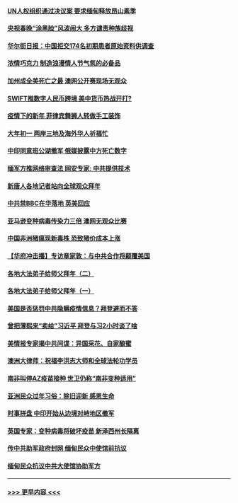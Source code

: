 #### [UN人权组织通过决议案 要求缅甸释放昂山素季](../pages/prog202/a103053392.md?t=02131851) 
#### [央视春晚“涂黑脸”风波闹大 多方谴责种族歧视](../pages/prog202/a103053374.md?t=02131851) 
#### [华尔街日报：中国拒交174名初期患者原始资料供调查](../pages/prog202/a103053248.md?t=02131851) 
#### [浓情巧克力 制造浪漫情人节气氛的必备品](../pages/prog202/a103053135.md?t=02131851) 
#### [加州成全美死亡之最 澳网公开赛现场无观众](../pages/prog202/a103053144.md?t=02131851) 
#### [SWIFT推数字人民币跨境 美中货币热战开打?](../pages/prog202/a103053106.md?t=02131851) 
#### [疫情下的新年 菲律宾舞狮人转做手工装饰](../pages/prog202/a103053131.md?t=02131851) 
#### [大年初一 两岸三地及海外华人祈福忙](../pages/prog202/a103053148.md?t=02131851) 
#### [中印同意班公湖撤军 俄媒披露中方死亡数字](../pages/prog202/a103053091.md?t=02131851) 
#### [缅军方推网络审查法 网安专家: 中共提供技术](../pages/prog202/a103052995.md?t=02131851) 
#### [新唐人各地记者站向全球观众拜年](../pages/prog202/a103053010.md?t=02131851) 
#### [中共禁BBC在华落地 英美回应](../pages/prog202/a103053014.md?t=02131851) 
#### [亚马逊变种病毒传染力三倍 澳网无观众比赛](../pages/prog202/a103053003.md?t=02131851) 
#### [中国非洲猪瘟现新毒株 恐致猪价成本上涨](../pages/prog202/a103052990.md?t=02131851) 
#### [【华府冲击播】专访章家敦：与中共合作将颠覆美国](../pages/prog202/a103052971.md?t=02131851) 
#### [各地大法弟子给师父拜年（二）](../pages/prog202/a103052968.md?t=02131851) 
#### [各地大法弟子给师父拜年（一）](../pages/prog202/a103052962.md?t=02131851) 
#### [美国是否惩罚中共隐瞒疫情信息？拜登避而不答](../pages/prog202/a103052728.md?t=02131851) 
#### [曾把薄熙来“卖给”习近平 拜登与习2小时谈了啥](../pages/prog202/a103052718.md?t=02131851) 
#### [美情报专家揭中共间谍：异国采花、自家酿蜜](../pages/prog202/a103052656.md?t=02131851) 
#### [澳洲大律师：祝福李洪志大师和全球法轮功学员](../pages/prog202/a103052676.md?t=02131851) 
#### [南非叫停AZ疫苗接种 世卫仍称“南非变种适用”](../pages/prog202/a103052404.md?t=02131851) 
#### [亚洲民众过年习俗：除旧迎新 感恩生命](../pages/prog202/a103052460.md?t=02131851) 
#### [时事拼盘 中印开始从边境对峙地区撤军](../pages/prog202/a103052419.md?t=02131851) 
#### [英国专家：变种病毒将破坏疫苗 新泽西州长隔离](../pages/prog202/a103052368.md?t=02131851) 
#### [传中共助军政府封网 缅甸民众中使馆前抗议](../pages/prog202/a103052345.md?t=02131851) 
#### [缅甸民众抗议中共大使馆协助军方](../pages/prog202/a103052304.md?t=02131851) 

----
#### [ >>> 更早内容 <<< ](../indexes/prog202-earlier.md)
